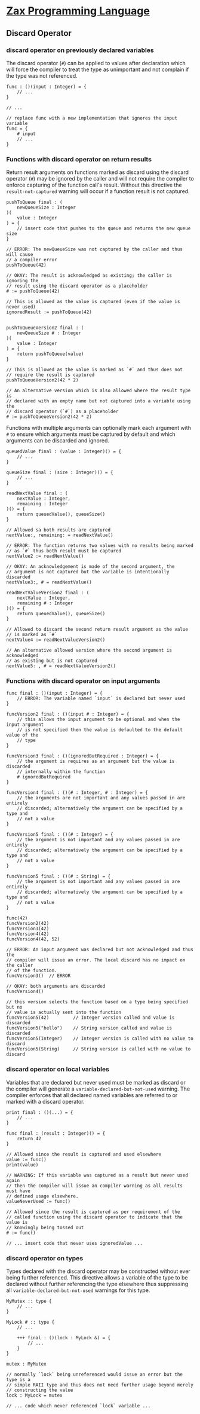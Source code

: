 
# [Zax Programming Language](index.md)

## Discard Operator

### discard operator on previously declared variables

The discard operator (`#`) can be applied to values after declaration which will force the compiler to treat the type as unimportant and not complain if the type was not referenced.

````zax
func : ()(input : Integer) = {
    // ...
}

// ...

// replace func with a new implementation that ignores the input variable
func = {
    # input
    // ...
}
````


### Functions with discard operator on return results

Return result arguments on functions marked as discard using the discard operator (`#`) may be ignored by the caller and will not require the compiler to enforce capturing of the function call's result. Without this directive the `result-not-captured` warning will occur if a function result is not captured.

````zax
pushToQueue final : (
    newQueueSize : Integer
)(
    value : Integer
) = {
    // insert code that pushes to the queue and returns the new queue size
}

// ERROR: The newQueueSize was not captured by the caller and thus will cause
// a compiler error
pushToQueue(42)

// OKAY: The result is acknowledged as existing; the caller is ignoring the
// result using the discard operator as a placeholder
# := pushToQueue(42)

// This is allowed as the value is captured (even if the value is never used)
ignoredResult := pushToQueue(42)


pushToQueueVersion2 final : (
    newQueueSize # : Integer
)(
    value : Integer
) = {
    return pushToQueue(value)
}

// This is allowed as the value is marked as `#` and thus does not
// require the result is captured
pushToQueueVersion2(42 * 2)

// An alternative version which is also allowed where the result type is
// declared with an empty name but not captured into a variable using the
// discard operator (`#`) as a placeholder
# := pushToQueueVersion2(42 * 2)
````

Functions with multiple arguments can optionally mark each argument with `#` to ensure which arguments must be captured by default and which arguments can be discarded and ignored.

````zax
queuedValue final : (value : Integer)() = {
    // ...
}

queueSize final : (size : Integer)() = {
    // ...
}

readNextValue final : (
    nextValue : Integer,
    remaining : Integer
)() = {
    return queuedValue(), queueSize()
}

// Allowed sa both results are captured
nextValue:, remaining: = readNextValue()

// ERROR: The function returns two values with no results being marked
// as `#` thus both result must be captured
nextValue2 := readNextValue()

// OKAY: An acknowledgement is made of the second argument, the
// argument is not captured but the variable is intentionally discarded
nextValue3:, # = readNextValue()

readNextValueVersion2 final : (
    nextValue : Integer,
    remaining # : Integer
)() = {
    return queuedValue(), queueSize()
}

// Allowed to discard the second return result argument as the value
// is marked as `#`
nextValue4 := readNextValueVersion2()

// An alternative allowed version where the second argument is acknowledged
// as existing but is not captured
nextValue5: , # = readNextValueVersion2()
````


### Functions with discard operator on input arguments

````zax
func final : ()(input : Integer) = {
    // ERROR: The variable named `input` is declared but never used
}

funcVersion2 final : ()(input # : Integer) = {
    // this allows the input argument to be optional and when the input argument
    // is not specified then the value is defaulted to the default value of the
    // type 
}

funcVersion3 final : ()(ignoredButRequired : Integer) = {
    // the argument is requires as an argument but the value is discarded
    // internally within the function
    # ignoredButRequired
}

funcVersion4 final : ()(# : Integer, # : Integer) = {
    // the arguments are not important and any values passed in are entirely
    // discarded; alternatively the argument can be specified by a type and
    // not a value
}

funcVersion5 final : ()(# : Integer) = {
    // the argument is not important and any values passed in are entirely
    // discarded; alternatively the argument can be specified by a type and
    // not a value
}

funcVersion5 final : ()(# : String) = {
    // the argument is not important and any values passed in are entirely
    // discarded; alternatively the argument can be specified by a type and
    // not a value
}

func(42)
funcVersion2(42)
funcVersion3(42)
funcVersion4(42)
funcVersion4(42, 52)

// ERROR: An input argument was declared but not acknowledged and thus the
// compiler will issue an error. The local discard has no impact on the caller
// of the function.
funcVersion3()  // ERROR

// OKAY: both arguments are discarded
funcVersion4()

// this version selects the function based on a type being specified but no
// value is actually sent into the function
funcVersion5(42)         // Integer version called and value is discarded
funcVersion5("hello")    // String version called and value is discarded
funcVersion5(Integer)    // Integer version is called with no value to discard
funcVersion5(String)     // String version is called with no value to discard
````


### discard operator on local variables

Variables that are declared but never used must be marked as discard or the compiler will generate a `variable-declared-but-not-used` warning. The compiler enforces that all declared named variables are referred to or marked with a discard operator.

````zax
print final : ()(...) = {
    // ...
}

func final : (result : Integer)() = {
    return 42
}

// Allowed since the result is captured and used elsewhere
value := func()
print(value)

// WARNING: If this variable was captured as a result but never used again
// then the compiler will issue an compiler warning as all results must have
// defined usage elsewhere.
valueNeverUsed := func()

// Allowed since the result is captured as per requirement of the
// called function using the discard operator to indicate that the value is
// knowingly being tossed out
# := func()

// ... insert code that never uses ignoredValue ...
````



### discard operator on types

Types declared with the discard operator may be constructed without ever being further referenced. This directive allows a variable of the type to be declared without further referencing the type elsewhere thus suppressing all `variable-declared-but-not-used` warnings for this type.

````zax
MyMutex :: type {
    // ...
}

MyLock # :: type {
    // ...

    +++ final : ()(lock : MyLock &) = {
        // ...
    }
}

mutex : MyMutex

// normally `lock` being unreferenced would issue an error but the type is a
// simple RAII type and thus does not need further usage beyond merely
// constructing the value
lock : MyLock = mutex

// ... code which never referenced `lock` variable ...
````
